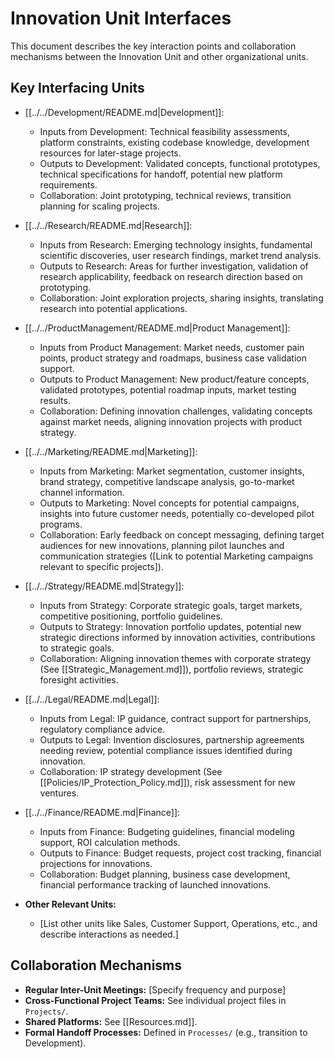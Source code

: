 # Innovation Unit Interfaces

This document describes the key interaction points and collaboration mechanisms between the Innovation Unit and other organizational units.

## Key Interfacing Units

*   [[../../Development/README.md|Development]]:
    *   Inputs from Development: Technical feasibility assessments, platform constraints, existing codebase knowledge, development resources for later-stage projects.
    *   Outputs to Development: Validated concepts, functional prototypes, technical specifications for handoff, potential new platform requirements.
    *   Collaboration: Joint prototyping, technical reviews, transition planning for scaling projects.

*   [[../../Research/README.md|Research]]:
    *   Inputs from Research: Emerging technology insights, fundamental scientific discoveries, user research findings, market trend analysis.
    *   Outputs to Research: Areas for further investigation, validation of research applicability, feedback on research direction based on prototyping.
    *   Collaboration: Joint exploration projects, sharing insights, translating research into potential applications.

*   [[../../ProductManagement/README.md|Product Management]]:
    *   Inputs from Product Management: Market needs, customer pain points, product strategy and roadmaps, business case validation support.
    *   Outputs to Product Management: New product/feature concepts, validated prototypes, potential roadmap inputs, market testing results.
    *   Collaboration: Defining innovation challenges, validating concepts against market needs, aligning innovation projects with product strategy.

*   [[../../Marketing/README.md|Marketing]]:
    *   Inputs from Marketing: Market segmentation, customer insights, brand strategy, competitive landscape analysis, go-to-market channel information.
    *   Outputs to Marketing: Novel concepts for potential campaigns, insights into future customer needs, potentially co-developed pilot programs.
    *   Collaboration: Early feedback on concept messaging, defining target audiences for new innovations, planning pilot launches and communication strategies ([Link to potential Marketing campaigns relevant to specific projects]).

*   [[../../Strategy/README.md|Strategy]]:
    *   Inputs from Strategy: Corporate strategic goals, target markets, competitive positioning, portfolio guidelines.
    *   Outputs to Strategy: Innovation portfolio updates, potential new strategic directions informed by innovation activities, contributions to strategic goals.
    *   Collaboration: Aligning innovation themes with corporate strategy (See [[Strategic_Management.md]]), portfolio reviews, strategic foresight activities.

*   [[../../Legal/README.md|Legal]]:
    *   Inputs from Legal: IP guidance, contract support for partnerships, regulatory compliance advice.
    *   Outputs to Legal: Invention disclosures, partnership agreements needing review, potential compliance issues identified during innovation.
    *   Collaboration: IP strategy development (See [[Policies/IP_Protection_Policy.md]]), risk assessment for new ventures.

*   [[../../Finance/README.md|Finance]]:
    *   Inputs from Finance: Budgeting guidelines, financial modeling support, ROI calculation methods.
    *   Outputs to Finance: Budget requests, project cost tracking, financial projections for innovations.
    *   Collaboration: Budget planning, business case development, financial performance tracking of launched innovations.

*   **Other Relevant Units:**
    *   [List other units like Sales, Customer Support, Operations, etc., and describe interactions as needed.]

## Collaboration Mechanisms

*   **Regular Inter-Unit Meetings:** [Specify frequency and purpose]
*   **Cross-Functional Project Teams:** See individual project files in `Projects/`.
*   **Shared Platforms:** See [[Resources.md]].
*   **Formal Handoff Processes:** Defined in `Processes/` (e.g., transition to Development). 